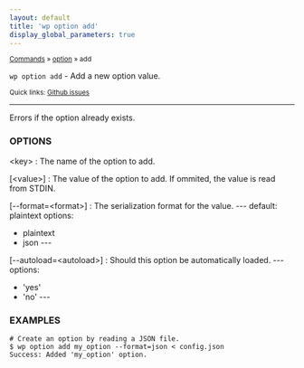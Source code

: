 ```yaml
---
layout: default
title: 'wp option add'
display_global_parameters: true
---
```


<small>[Commands](/commands/) &raquo; [option](/commands/option/) &raquo; add</small>

`wp option add` - Add a new option value.

<small>Quick links: <a href="https://github.com/wp-cli/wp-cli/issues?q=is%3Aopen+label%3Acommand%3Aoption-add+sort%3Aupdated-desc">Github issues</a></small>

<hr />

Errors if the option already exists.

### OPTIONS

&lt;key&gt;
: The name of the option to add.

[&lt;value&gt;]
: The value of the option to add. If ommited, the value is read from STDIN.

[\--format=&lt;format&gt;]
: The serialization format for the value.
\---
default: plaintext
options:
  - plaintext
  - json
\---

[\--autoload=&lt;autoload&gt;]
: Should this option be automatically loaded.
\---
options:
  - 'yes'
  - 'no'
\---

### EXAMPLES

    # Create an option by reading a JSON file.
    $ wp option add my_option --format=json < config.json
    Success: Added 'my_option' option.



